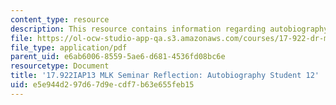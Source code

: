 ```yaml
---
content_type: resource
description: This resource contains information regarding autobiography Student 12.
file: https://ol-ocw-studio-app-qa.s3.amazonaws.com/courses/17-922-dr-martin-luther-king-jr-iap-design-seminar-january-iap-2013/e5e944d297d67d9ecdf7b63e655feb15_MIT17_922IAP13_RefPapr3N.pdf
file_type: application/pdf
parent_uid: e6ab6006-8559-5ae6-d681-4536fd08bc6e
resourcetype: Document
title: '17.922IAP13 MLK Seminar Reflection: Autobiography Student 12'
uid: e5e944d2-97d6-7d9e-cdf7-b63e655feb15
---
```

